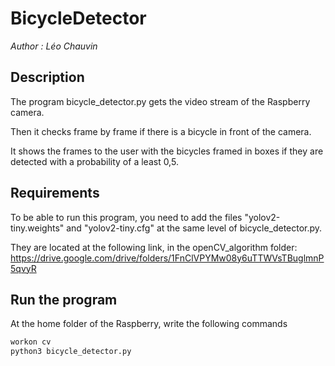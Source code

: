 # BicycleDetector
_Author : Léo Chauvin_
## Description
The program bicycle_detector.py gets the video stream of the Raspberry camera.

Then it checks frame by frame if there is a bicycle in front of the camera.

It shows the frames to the user with the bicycles framed in boxes if they are detected with a probability of a least 0,5.

## Requirements
To be able to run this program, you need to add the files "yolov2-tiny.weights" and "yolov2-tiny.cfg" at the same level of bicycle_detector.py.

They are located at the following link, in the openCV_algorithm folder: https://drive.google.com/drive/folders/1FnClVPYMw08y6uTTWVsTBuglmnP5qvyR

## Run the program
At the home folder of the Raspberry, write the following commands
```bash
workon cv
python3 bicycle_detector.py
```